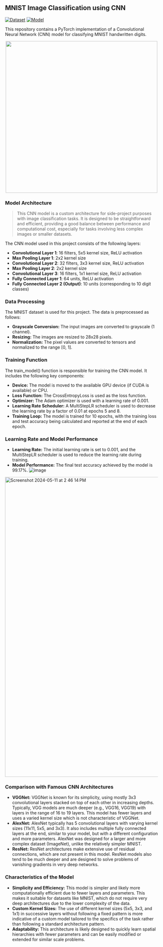## MNIST Image Classification using CNN
[![Dataset](https://img.shields.io/badge/Dataset-MNIST-blue)](https://paperswithcode.com/dataset/mnist)
[![Model](https://img.shields.io/badge/Model-Trained-yellow)](https://github.com/Copng-py/bookish-barnacle/blob/main/model.pth)

This repository contains a PyTorch implementation of a Convolutional Neural Network (CNN) model for classifying MNIST handwritten digits.
<p align="center">
  <img src="https://github.com/Copng-py/bookish-barnacle/assets/146678457/c0fafdb2-53d4-442a-b65d-9eaaab76a7fb" width="500" height="500">
</p>

### Model Architecture
> This CNN model is a custom architecture for side-project purposes with image classification tasks. It is designed to be straightforward and efficient, providing a good balance between performance and computational cost, especially for tasks involving less complex images or smaller datasets.

The CNN model used in this project consists of the following layers:
- **Convolutional Layer 1**: 16 filters, 5x5 kernel size, ReLU activation
- **Max Pooling Layer 1**: 2x2 kernel size
- **Convolutional Layer 2**: 32 filters, 3x3 kernel size, ReLU activation
- **Max Pooling Layer 2**: 2x2 kernel size
- **Convolutional Layer 3**: 16 filters, 1x1 kernel size, ReLU activation
- **Fully Connected Layer 1**: 64 units, ReLU activation
- **Fully Connected Layer 2 (Output)**: 10 units (corresponding to 10 digit classes)



### Data Processing
The MNIST dataset is used for this project. The data is preprocessed as follows:

- **Grayscale Conversion:** The input images are converted to grayscale (1 channel).
- **Resizing:** The images are resized to 28x28 pixels.
- **Normalization:** The pixel values are converted to tensors and normalized to the range [0, 1].

### Training Function
The train_model() function is responsible for training the CNN model. It includes the following key components:

- **Device:** The model is moved to the available GPU device (if CUDA is available) or CPU.
- **Loss Function:** The CrossEntropyLoss is used as the loss function.
- **Optimizer:** The Adam optimizer is used with a learning rate of 0.001.
- **Learning Rate Scheduler:** A MultiStepLR scheduler is used to decrease the learning rate by a factor of 0.01 at epochs 5 and 8.
- **Training Loop:** The model is trained for 10 epochs, with the training loss and test accuracy being calculated and reported at the end of each epoch.

### Learning Rate and Model Performance
- **Learning Rate:** The initial learning rate is set to 0.001, and the MultiStepLR scheduler is used to reduce the learning rate during training.
- **Model Performance:** The final test accuracy achieved by the model is 99.17%.
![image](https://github.com/Copng-py/bookish-barnacle/assets/146678457/4aa51d11-d398-40c3-bc15-5a8d1be0bae9)
<img width="988" alt="Screenshot 2024-05-11 at 2 46 14 PM" src="https://github.com/Copng-py/bookish-barnacle/assets/146678457/4b6e3265-afd5-44a5-bbd5-115eb20477a4">

### Comparison with Famous CNN Architectures
+ **VGGNet:**
VGGNet is known for its simplicity, using mostly 3x3 convolutional layers stacked on top of each other in increasing depths.
Typically, VGG models are much deeper (e.g., VGG16, VGG19) with layers in the range of 16 to 19 layers.
This model has fewer layers and uses a varied kernel size which is not characteristic of VGGNet.
+ **AlexNet:**
AlexNet typically has 5 convolutional layers with varying kernel sizes (11x11, 5x5, and 3x3).
It also includes multiple fully connected layers at the end, similar to your model, but with a different configuration and more parameters.
AlexNet was designed for a larger and more complex dataset (ImageNet), unlike the relatively simpler MNIST.
+ **ResNet:**
ResNet architectures make extensive use of residual connections, which are not present in this model.
ResNet models also tend to be much deeper and are designed to solve problems of vanishing gradients in very deep networks.

### Characteristics of the Model
+ **Simplicity and Efficiency:** This model is simpler and likely more computationally efficient due to fewer layers and parameters. This makes it suitable for datasets like MNIST, which do not require very deep architectures due to the lower complexity of the data.
+ **Custom Kernel Sizes:** The use of different kernel sizes (5x5, 3x3, and 1x1) in successive layers without following a fixed pattern is more indicative of a custom model tailored to the specifics of the task rather than following a standard architecture pattern.
+ **Adaptability:** This architecture is likely designed to quickly learn spatial hierarchies with fewer parameters and can be easily modified or extended for similar scale problems.
